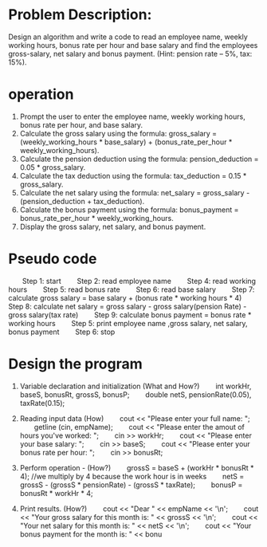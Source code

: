 
# Problem Description:

Design an algorithm and write a code to read an employee name, weekly working hours,
bonus rate per hour and base salary and find the employees gross-salary, net salary and bonus payment.
(Hint: pension rate – 5%, tax: 15%).

# operation

1. Prompt the user to enter the employee name, weekly working hours, bonus rate per hour, and base salary.
2. Calculate the gross salary using the formula: gross_salary = (weekly_working_hours * base_salary) + (bonus_rate_per_hour * weekly_working_hours).
3. Calculate the pension deduction using the formula: pension_deduction = 0.05 * gross_salary.
4. Calculate the tax deduction using the formula: tax_deduction = 0.15 * gross_salary.
5. Calculate the net salary using the formula: net_salary = gross_salary - (pension_deduction + tax_deduction).
6. Calculate the bonus payment using the formula: bonus_payment = bonus_rate_per_hour * weekly_working_hours.
7. Display the gross salary, net salary, and bonus payment.


# Pseudo code
  Step 1: start
  Step 2: read employee name
  Step 4: read working hours
  Step 5: read bonus rate
  Step 6: read base salary
  Step 7: calculate gross salary = base salary + (bonus rate * working hours * 4)
  Step 8: calculate net salary = gross salary - gross salary(pension Rate) - gross salary(tax rate)
  Step 9: calculate bonus payment = bonus rate * working hours
  Step 5: print employee name ,gross salary, net salary, bonus payment
  Step 6: stop

 # Design the program

1. Variable declaration and initialization (What and How?)
  int workHr, baseS, bonusRt, grossS, bonusP;
  double netS, pensionRate(0.05), taxRate(0.15);

2. Reading input data (How)
  cout << "Please enter your full name: ";
  getline (cin, empName);
  cout << "Please enter the amout of hours you've worked: ";
  cin >> workHr;
  cout << "Please enter your base salary: ";
  cin >> baseS;
  cout << "Please enter your bonus rate per hour: ";
  cin >> bonusRt;

3. Perform operation - (How?)
  grossS = baseS + (workHr * bonusRt * 4); //we multiply by 4 because the work hour is in weeks
  netS = grossS - (grossS * pensionRate) - (grossS * taxRate);
  bonusP = bonusRt * workHr * 4;

4. Print results. (How?)
  cout << "Dear " << empName << '\n';
  cout << "Your gross salary for this month is: " << grossS << '\n';
  cout << "Your net salary for this month is: " << netS << '\n';
  cout << "Your bonus payment for the month is: " << bonu

